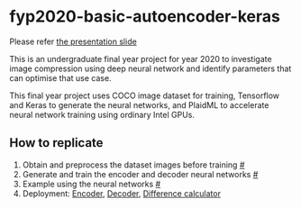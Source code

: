 # fyp2020-basic-autoencoder-keras

Please refer [the presentation slide](./ea16062-fyp-presentation-slide.pdf)

This is an undergraduate final year project for year 2020 to investigate image compression using deep neural network and identify parameters that can optimise that use case.

This final year project uses COCO image dataset for training, Tensorflow and Keras to generate the neural networks, and PlaidML to accelerate neural network training using ordinary Intel GPUs.

## How to replicate

1. Obtain and preprocess the dataset images before training [#](https://github.com/truboxl/fyp2020-basic-autoencoder-keras/blob/master/Dataset%20Preprocess%20to%20Pickle%20-%20COCO%20train2017%20-%20128x128x3.ipynb)
2. Generate and train the encoder and decoder neural networks [#](https://github.com/truboxl/fyp2020-basic-autoencoder-keras/blob/master/Deep%20Autoencoders%20in%20Keras%20-%20conv-plaidml-v9-coco-make.ipynb)
3. Example using the neural networks [#](https://github.com/truboxl/fyp2020-basic-autoencoder-keras/blob/master/Deep%20Autoencoders%20in%20Keras%20-%20conv-plaidml-v9-coco-reuse.ipynb)
4. Deployment: [Encoder](https://github.com/truboxl/fyp2020-basic-autoencoder-keras/blob/master/image_encoder.py), [Decoder](https://github.com/truboxl/fyp2020-basic-autoencoder-keras/blob/master/image_decoder.py), [Difference calculator](https://github.com/truboxl/fyp2020-basic-autoencoder-keras/blob/master/image_calculate.py)
